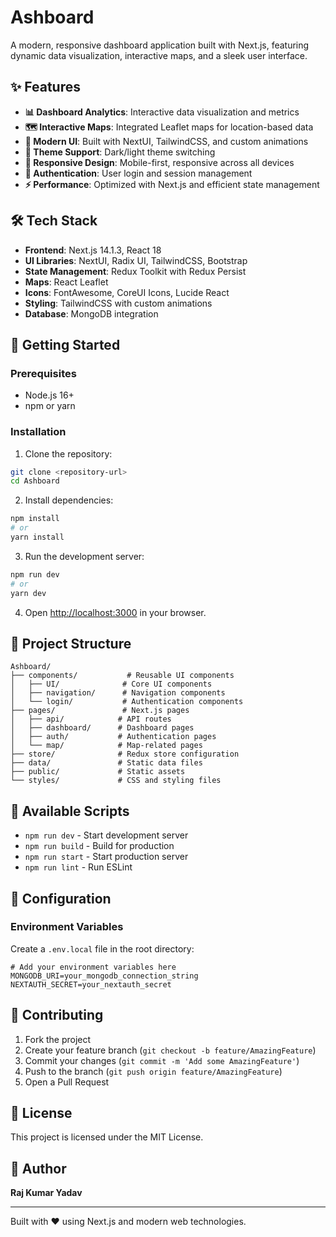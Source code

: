 # Ashboard

A modern, responsive dashboard application built with Next.js, featuring dynamic data visualization, interactive maps, and a sleek user interface.

## ✨ Features

- **📊 Dashboard Analytics**: Interactive data visualization and metrics
- **🗺️ Interactive Maps**: Integrated Leaflet maps for location-based data
- **🎨 Modern UI**: Built with NextUI, TailwindCSS, and custom animations
- **🌙 Theme Support**: Dark/light theme switching
- **📱 Responsive Design**: Mobile-first, responsive across all devices
- **🔐 Authentication**: User login and session management
- **⚡ Performance**: Optimized with Next.js and efficient state management

## 🛠️ Tech Stack

- **Frontend**: Next.js 14.1.3, React 18
- **UI Libraries**: NextUI, Radix UI, TailwindCSS, Bootstrap
- **State Management**: Redux Toolkit with Redux Persist
- **Maps**: React Leaflet
- **Icons**: FontAwesome, CoreUI Icons, Lucide React
- **Styling**: TailwindCSS with custom animations
- **Database**: MongoDB integration

## 🚀 Getting Started

### Prerequisites

- Node.js 16+
- npm or yarn

### Installation

1. Clone the repository:
```bash
git clone <repository-url>
cd Ashboard
```

2. Install dependencies:
```bash
npm install
# or
yarn install
```

3. Run the development server:
```bash
npm run dev
# or
yarn dev
```

4. Open [http://localhost:3000](http://localhost:3000) in your browser.

## 📁 Project Structure

```
Ashboard/
├── components/           # Reusable UI components
│   ├── UI/              # Core UI components
│   ├── navigation/      # Navigation components
│   └── login/           # Authentication components
├── pages/               # Next.js pages
│   ├── api/            # API routes
│   ├── dashboard/      # Dashboard pages
│   ├── auth/           # Authentication pages
│   └── map/            # Map-related pages
├── store/              # Redux store configuration
├── data/               # Static data files
├── public/             # Static assets
└── styles/             # CSS and styling files
```

## 🎯 Available Scripts

- `npm run dev` - Start development server
- `npm run build` - Build for production
- `npm run start` - Start production server
- `npm run lint` - Run ESLint

## 🔧 Configuration

### Environment Variables

Create a `.env.local` file in the root directory:

```env
# Add your environment variables here
MONGODB_URI=your_mongodb_connection_string
NEXTAUTH_SECRET=your_nextauth_secret
```

## 🤝 Contributing

1. Fork the project
2. Create your feature branch (`git checkout -b feature/AmazingFeature`)
3. Commit your changes (`git commit -m 'Add some AmazingFeature'`)
4. Push to the branch (`git push origin feature/AmazingFeature`)
5. Open a Pull Request

## 📄 License

This project is licensed under the MIT License.

## 👤 Author

**Raj Kumar Yadav**

---

Built with ❤️ using Next.js and modern web technologies.
